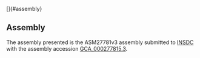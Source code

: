 []{#assembly}

Assembly
--------

The assembly presented is the ASM27781v3 assembly submitted to
[INSDC](http://www.insdc.org) with the assembly accession
[GCA\_000277815.3](http://www.ebi.ac.uk/ena/data/view/GCA_000277815.3).
